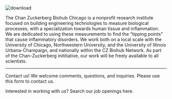 ![download](https://github.com/user-attachments/assets/afe96758-ca13-4ce8-bb07-e3c6a6cad460)

The Chan Zuckerberg Biohub Chicago is a nonprofit research institute focused on building engineering technologies to measure biological processes, with a specialization towards human tissue and inflammation. We are dedicated to using these measurements to find the “tipping points” that cause inflammatory disorders.  We work both on a local scale with the University of Chicago, Northwestern University, and the University of Illinois Urbana-Champaign, and nationally within the CZ Biohub Network. As part of the Chan-Zuckerberg inititiative, our work will be freely available to all scientists. 

----
Contact us!
We welcome comments, questions, and inquiries. Please use this form to contact us.

Interested in working with us? Search our job openings here.

